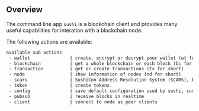 ## Overview

The command line app `sushi` is a blockchain client and provides many useful capabilities for interation with a blockchain node.

The following actions are available:

```reStructuredText
available sub actions
 - wallet               | create, encrypt or decrypt your wallet (wt for short)
 - blockchain           | get a whole blockchain or each block (bc for short)
 - transaction          | get or create transactions (tx for short)
 - node                 | show information of nodes (nd for short)
 - scars                | SushiCon Address Resolution System (SCARS), buy/sell a readable domain for your address (sc for short)
 - token                | create tokens.
 - config               | save default configuration used by sushi, sushid and sushim (cg for short)
 - pubsub               | receive blocks in realtime
 - client               | connect to node as peer clients
```

